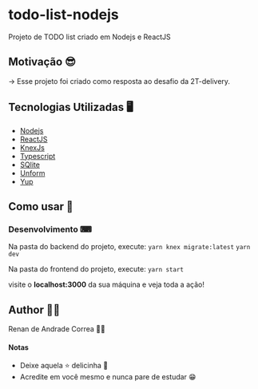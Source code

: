 # todo-list-nodejs
Projeto de TODO list criado em Nodejs e ReactJS

## Motivação 😎
 -> Esse projeto foi criado como resposta ao desafio da 2T-delivery.
## Tecnologias Utilizadas 🖥
- [Nodejs](https://www.nodejs.org/)
- [ReactJS](https://pt-br.reactjs.org/)
- [KnexJs](knexjs.org/)
- [Typescript](https://www.typescriptlang.org/)
- [SQlite](https://www.sqlite.org/index.html)
- [Unform](https://unform.dev/)
- [Yup](https://github.com/jquense/yup)

## Como usar 🤔

### Desenvolvimento ⌨

Na pasta do backend do projeto, execute:
``
yarn knex migrate:latest
``
``yarn dev``

Na pasta do frontend do projeto, execute:
`yarn start`

visite o **localhost:3000** da sua máquina e veja toda a ação!

## Author 🧙🏻

Renan de Andrade Correa 🤵🏻

#### Notas
- Deixe aquela ⭐ delicinha 🤗
- Acredite em você mesmo e nunca pare de estudar 😁
